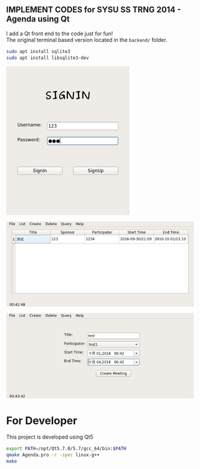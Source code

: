 ## IMPLEMENT CODES for SYSU SS TRNG 2014 - Agenda using Qt

I add a Qt front end to the code just for fun!     
The original terminal based version located in the `backend/` folder.    


```sh
sudo apt install sqlite3
sudo apt install libsqlite3-dev
```  

![](backend/pic/3.png)     

![](backend/pic/4.png)      

![](backend/pic/5.png)


# For Developer

This project is developed using Qt5

```sh
export PATH=/opt/Qt5.7.0/5.7/gcc_64/bin:$PATH
qmake Agenda.pro -r -spec linux-g++
make
```
